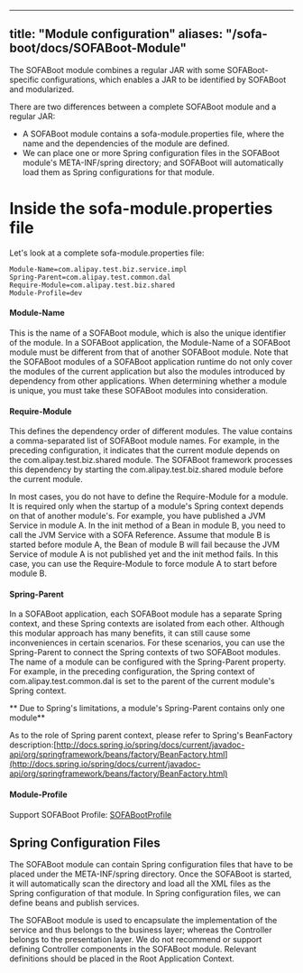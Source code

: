 
---
title: "Module configuration"
aliases: "/sofa-boot/docs/SOFABoot-Module"
---


﻿The SOFABoot module combines a regular JAR with some SOFABoot-specific configurations, which enables a JAR to be identified by SOFABoot and modularized.

There are two differences between a complete SOFABoot module and a regular JAR: 

- A SOFABoot module contains a sofa-module.properties file, where the name and the dependencies of the module are defined.
- We can place one or more Spring configuration files in the SOFABoot module's META-INF/spring directory; and SOFABoot will automatically load them as Spring configurations for that module.

# Inside the sofa-module.properties file

Let's look at a complete sofa-module.properties file:

```properties
Module-Name=com.alipay.test.biz.service.impl
Spring-Parent=com.alipay.test.common.dal
Require-Module=com.alipay.test.biz.shared
Module-Profile=dev
```

#### Module-Name

This is the name of a SOFABoot module, which is also the unique identifier of the module. In a SOFABoot application, the Module-Name of a SOFABoot module must be different from that of another SOFABoot module. Note that the SOFABoot modules of a SOFABoot application runtime do not only cover the modules of the current application but also the modules introduced by dependency from other applications. When determining whether a module is unique, you must take these SOFABoot modules into consideration.

#### Require-Module

This defines the dependency order of different modules. The value contains a comma-separated list of SOFABoot module names. For example, in the preceding configuration, it indicates that the current module depends on the com.alipay.test.biz.shared module. The SOFABoot framework processes this dependency by starting the com.alipay.test.biz.shared module before the current module. 

In most cases, you do not have to define the Require-Module for a module. It is required only when the startup of a module's Spring context depends on that of another module's. For example, you have published a JVM Service in module A. In the init method of a Bean in module B, you need to call the JVM Service with a SOFA Reference. Assume that module B is started before module A, the Bean of module B will fail because the JVM Service of module A is not published yet and the init method fails. In this case, you can use the Require-Module to force module A to start before module B.

#### Spring-Parent

In a SOFABoot application, each SOFABoot module has a separate Spring context, and these Spring contexts are isolated from each other. Although this modular approach has many benefits, it can still cause some inconveniences in certain scenarios. For these scenarios, you can use the Spring-Parent to connect the Spring contexts of two SOFABoot modules. The name of a module can be configured with the Spring-Parent property. For example, in the preceding configuration, the Spring context of com.alipay.test.common.dal is set to the parent of the current module's Spring context.


** Due to Spring's limitations, a module's Spring-Parent contains only one module**

As to the role of Spring parent context, please refer to Spring's BeanFactory description:[http://docs.spring.io/spring/docs/current/javadoc-api/org/springframework/beans/factory/BeanFactory.html](http://docs.spring.io/spring/docs/current/javadoc-api/org/springframework/beans/factory/BeanFactory.html)

#### Module-Profile

Support SOFABoot Profile: [SOFABootProfile](./SOFABoot-Profile)

## Spring Configuration Files

The SOFABoot module can contain Spring configuration files that have to be placed under the META-INF/spring directory. Once the SOFABoot is started, it will automatically scan the directory and load all the XML files as the Spring configuration of that module. In Spring configuration files, we can define beans and publish services.

The SOFABoot module is used to encapsulate the implementation of the service and thus belongs to the business layer; whereas the Controller belongs to the presentation layer. We do not recommend or support defining Controller components in the SOFABoot module. Relevant definitions should be placed in the Root Application Context.


